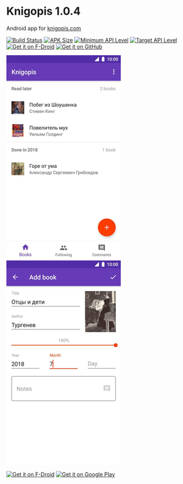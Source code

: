 # Knigopis 1.0.4
Android app for [knigopis.com](https://www.knigopis.com)

[![Build Status](https://img.shields.io/github/actions/workflow/status/sirekanian/knigopis/build.yml)](https://github.com/sirekanian/knigopis/actions/workflows/build.yml)
[![APK Size](https://img.shields.io/badge/apk-2.82%20MB-blue.svg)](https://github.com/sirekanian/knigopis/releases/download/v1.0.4/org.sirekanyan.knigopis-1.0.4-36-release.apk)
[![Minimum API Level](https://img.shields.io/badge/min%20sdk-21-brightgreen.svg)](https://source.android.com/setup/start/build-numbers)
[![Target API Level](https://img.shields.io/badge/target%20sdk-34-brightgreen.svg)](https://source.android.com/setup/start/build-numbers)
[![Get it on F-Droid](https://img.shields.io/f-droid/v/org.sirekanyan.knigopis.svg)](https://f-droid.org/en/packages/org.sirekanyan.knigopis/)
[![Get it on GitHub](https://img.shields.io/github/release/sirekanian/knigopis.svg)](https://github.com/sirekanian/knigopis/releases/latest)

<picture>
  <source media="(prefers-color-scheme: dark)" srcset="app/src/main/play/listings/en-US/graphics/phone-screenshots/1.png">
  <img src="app/src/main/play/listings/en-US/graphics/phone-screenshots/3.png">
</picture>

<picture>
  <source media="(prefers-color-scheme: dark)" srcset="app/src/main/play/listings/en-US/graphics/phone-screenshots/2.png">
  <img src="app/src/main/play/listings/en-US/graphics/phone-screenshots/4.png">
</picture>

<a href='https://f-droid.org/en/packages/org.sirekanyan.knigopis/'><img height='100' alt='Get it on F-Droid' src='https://fdroid.gitlab.io/artwork/badge/get-it-on.png'/></a>
<a href='https://play.google.com/store/apps/details?id=com.sirekanyan.knigopis'><img height='100' alt='Get it on Google Play' src='https://play.google.com/intl/en_us/badges/images/generic/en_badge_web_generic.png'/></a>
